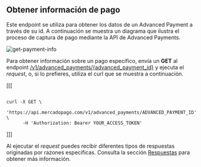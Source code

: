 ## Obtener información de pago

Este endpoint se utiliza para obtener los datos de un Advanced Payment a través de su id. A continuación se muestra un diagrama que ilustra el proceso de captura de pago mediante la API de Advanced Payments.

![get-payment-info](/images/wallet-connect/get-payment-information.es.png)

Para obtener información sobre un pago específico, envía un **GET** al endpoint [/v1/advanced_payments/{advanced_payment_id}](/developers/pt/reference/wallet_connect/_advanced_payments_advanced_payment_id/get) y ejecuta el _request_, o, si lo prefieres, utiliza el curl que se muestra a continuación.

[[[
```curl

curl -X GET \
    'https://api.mercadopago.com/v1/advanced_payments/ADVANCED_PAYMENT_ID' \
      -H 'Authorization: Bearer YOUR_ACCESS_TOKEN'

```
]]]


Al ejecutar el _request_ puedes recibir diferentes tipos de respuestas originadas por razones específicas. Consulta la sección [Respuestas](/developers/es/docs/wallet-connect/payment-flow/capture-payment/responses) para obtener más información.
